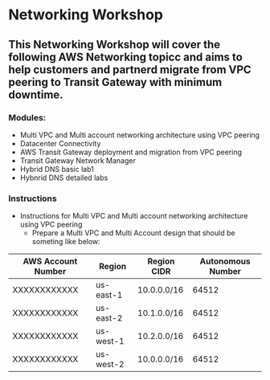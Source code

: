 # Networking Workshop

## This Networking Workshop will cover the following AWS Networking topicc and aims to help customers and partnerd migrate from VPC peering to Transit Gateway with minimum downtime.

### Modules:
* Multi VPC and Multi account networking architecture using VPC peering
* Datacenter Connectivity
* AWS Transit Gateway deployment and migration from VPC peering 
* Transit Gateway Network Manager
* Hybrid DNS basic lab1
* Hybnrid DNS detailed labs
  
### Instructions 
* Instructions for Multi VPC and Multi account networking architecture using VPC peering
  * Prepare a Multi VPC and Multi Account design that should be someting like below:


AWS Account Number | Region | Region CIDR | Autonomous Number
-------------------|--------|-------------|-------------------
XXXXXXXXXXXX| us-east-1 |  10.0.0.0/16 | 64512
XXXXXXXXXXXX| us-east-2 |  10.1.0.0/16 | 64512
XXXXXXXXXXXX| us-west-1 |  10.2.0.0/16 | 64512
XXXXXXXXXXXX| us-west-2 |  10.0.0.0/16 | 64512



